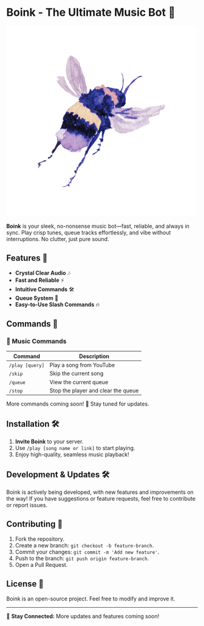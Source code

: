 # Boink - The Ultimate Music Bot 🎵

![Boink Logo](bee.png)

**Boink** is your sleek, no-nonsense music bot—fast, reliable, and always in sync. Play crisp tunes, queue tracks effortlessly, and vibe without interruptions. No clutter, just pure sound.

## Features 🚀
- **Crystal Clear Audio** 🎶
- **Fast and Reliable** ⚡
- **Intuitive Commands** 🛠️
- **Queue System** 📜
- **Easy-to-Use Slash Commands** 🔥

## Commands 📝
### 🎼 Music Commands
| Command  | Description |
|----------|------------|
| `/play [query]` | Play a song from YouTube |
| `/skip` | Skip the current song |
| `/queue` | View the current queue |
| `/stop` | Stop the player and clear the queue |

More commands coming soon! 🚧 Stay tuned for updates.

## Installation 🛠️
1. **Invite Boink** to your server.
2. Use `/play [song name or link]` to start playing.
3. Enjoy high-quality, seamless music playback!

## Development & Updates 🛠️
Boink is actively being developed, with new features and improvements on the way! If you have suggestions or feature requests, feel free to contribute or report issues.

## Contributing 🤝
1. Fork the repository.
2. Create a new branch: `git checkout -b feature-branch`.
3. Commit your changes: `git commit -m 'Add new feature'`.
4. Push to the branch: `git push origin feature-branch`.
5. Open a Pull Request.

## License 📜
Boink is an open-source project. Feel free to modify and improve it.

---

🔗 **Stay Connected:** More updates and features coming soon!

